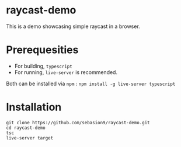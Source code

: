 # raycast-demo

This is a demo showcasing simple raycast in a browser.

# Prerequesities
- For building, `typescript`
- For running, `live-server` is recommended.

Both can be installed via `npm` : 
`npm install -g live-server typescript`


# Installation
```
git clone https://github.com/sebasion9/raycast-demo.git
cd raycast-demo
tsc
live-server target
```

